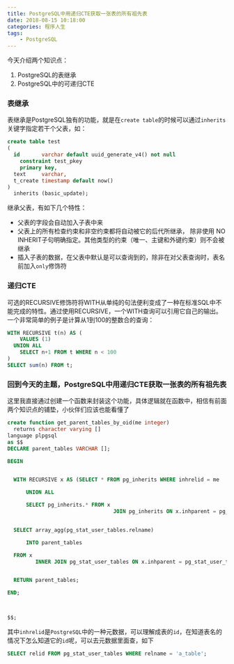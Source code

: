 ```yaml
---
title: PostgreSQL中用递归CTE获取一张表的所有祖先表
date: 2018-08-15 10:18:00
categories: 程序人生
tags:
    - PostgreSQL
---
```

今天介绍两个知识点：
1. PostgreSQL的表继承
2. PostgreSQL中的可递归CTE

### 表继承
表继承是PostgreSQL独有的功能，就是在`create table`的时候可以通过`inherits`关键字指定若干个父表，如：

```sql
create table test
(
  id       varchar default uuid_generate_v4() not null
    constraint test_pkey
    primary key,
  text     varchar,
  t_create timestamp default now()
)
  inherits (basic_update);
```
继承父表，有如下几个特性：
* 父表的字段会自动加入子表中来
* 父表上的所有检查约束和非空约束都将自动被它的后代所继承， 除非使用 NO INHERIT子句明确指定。其他类型的约束（唯一、主键和外键约束）则不会被继承
* 插入子表的数据，在父表中默认是可以查询到的，除非在对父表查询时，表名前加入`only`修饰符

### 递归CTE
可选的RECURSIVE修饰符将WITH从单纯的句法便利变成了一种在标准SQL中不能完成的特性。通过使用RECURSIVE，一个WITH查询可以引用它自己的输出。一个非常简单的例子是计算从1到100的整数合的查询：

```sql
WITH RECURSIVE t(n) AS (
    VALUES (1)
  UNION ALL
    SELECT n+1 FROM t WHERE n < 100
)
SELECT sum(n) FROM t;
```

### 回到今天的主题，PostgreSQL中用递归CTE获取一张表的所有祖先表
这里我直接通过创建一个函数来封装这个功能，具体逻辑就在函数中，相信有前面两个知识点的铺垫，小伙伴们应该也能看懂了

```sql
create function get_parent_tables_by_oid(me integer)
  returns character varying []
language plpgsql
as $$
DECLARE parent_tables VARCHAR [];

BEGIN


  WITH RECURSIVE x AS (SELECT * FROM pg_inherits WHERE inhrelid = me

      UNION ALL

      SELECT pg_inherits.* FROM x
                                  JOIN pg_inherits ON x.inhparent = pg_inherits.inhrelid)


  SELECT array_agg(pg_stat_user_tables.relname)

      INTO parent_tables

  FROM x
         INNER JOIN pg_stat_user_tables ON x.inhparent = pg_stat_user_tables.relid;


  RETURN parent_tables;

END;



$$;
```

其中`inhrelid`是`PostgreSQL`中的一种元数据，可以理解成表的`id`，在知道表名的情况下怎么知道它的`id`呢，可以去元数据里面查，如下

```sql
SELECT relid FROM pg_stat_user_tables WHERE relname = 'a_table';
```